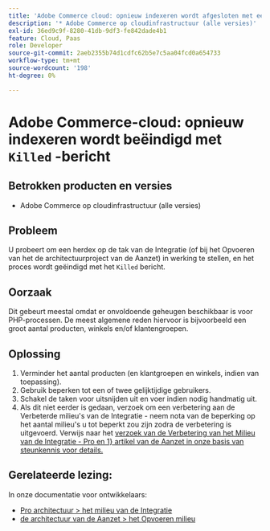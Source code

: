 ```yaml
---
title: 'Adobe Commerce cloud: opnieuw indexeren wordt afgesloten met een ''Killed''-bericht'
description: '* Adobe Commerce op cloudinfrastructuur (alle versies)'
exl-id: 36ed9c9f-8280-41db-9df3-fe842dade4b1
feature: Cloud, Paas
role: Developer
source-git-commit: 2aeb2355b74d1cdfc62b5e7c5aa04fcd0a654733
workflow-type: tm+mt
source-wordcount: '198'
ht-degree: 0%

---
```


# Adobe Commerce-cloud: opnieuw indexeren wordt beëindigd met `Killed` -bericht

## Betrokken producten en versies

* Adobe Commerce op cloudinfrastructuur (alle versies)

## Probleem

U probeert om een herdex op de tak van de Integratie (of bij het Opvoeren van het de architectuurproject van de Aanzet) in werking te stellen, en het proces wordt geëindigd met het `Killed` bericht.

## Oorzaak

Dit gebeurt meestal omdat er onvoldoende geheugen beschikbaar is voor PHP-processen.
De meest algemene reden hiervoor is bijvoorbeeld een groot aantal producten, winkels en/of klantengroepen.

## Oplossing

1. Verminder het aantal producten (en klantgroepen en winkels, indien van toepassing).
1. Gebruik beperken tot een of twee gelijktijdige gebruikers.
1. Schakel de taken voor uitsnijden uit en voer indien nodig handmatig uit.
1. Als dit niet eerder is gedaan, verzoek om een verbetering aan de Verbeterde milieu&#39;s van de Integratie - neem nota van de beperking op het aantal milieu&#39;s u tot beperkt zou zijn zodra de verbetering is uitgevoerd. Verwijs naar het [ verzoek van de Verbetering van het Milieu van de Integratie - Pro en 1&rbrace; artikel van de Aanzet in onze basis van steunkennis voor details.](/help/announcements/adobe-commerce-announcements/integration-environment-enhancement-request-pro-and-starter.md)

## Gerelateerde lezing:

In onze documentatie voor ontwikkelaars:

* [ Pro architectuur > het milieu van de Integratie ](https://experienceleague.adobe.com/nl/docs/commerce-cloud-service/user-guide/architecture/pro-architecture#integration-environment)
* [ de architectuur van de Aanzet > het Opvoeren milieu ](https://experienceleague.adobe.com/nl/docs/commerce-cloud-service/user-guide/architecture/starter-architecture#cloud-arch-stage)
